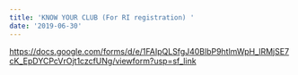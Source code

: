 ```yaml
---
title: 'KNOW YOUR CLUB (For RI registration) '
date: '2019-06-30'
---
```

<https://docs.google.com/forms/d/e/1FAIpQLSfgJ40BlbP9htlmWpH_lRMjSE7cK_EpDYCPcVrOjt1czcfUNg/viewform?usp=sf_link>
